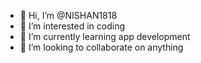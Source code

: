 - 👋 Hi, I’m @NISHAN1818
- 👀 I’m interested in coding
- 🌱 I’m currently learning app development
- 💞️ I’m looking to collaborate on anything

<!---
NISHAN1818/NISHAN1818 is a ✨ special ✨ repository because its `README.md` (this file) appears on your GitHub profile.
You can click the Preview link to take a look at your changes.
--->
